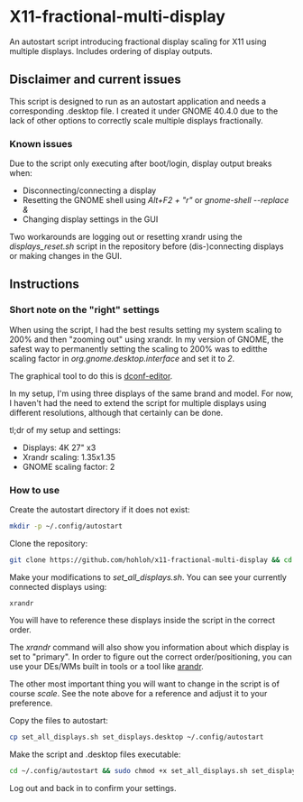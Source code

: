 # X11-fractional-multi-display
An autostart script introducing fractional display scaling for X11 using multiple displays. Includes ordering of display outputs.

## Disclaimer and current issues 
This script is designed to run as an autostart application and needs a corresponding .desktop file. I created it under GNOME 40.4.0 due to the lack of other options to correctly scale multiple displays fractionally.

### Known issues 
Due to the script only executing after boot/login, display output breaks when:

- Disconnecting/connecting a display
- Resetting the GNOME shell using _Alt+F2 + "r"_ or _gnome-shell --replace &_
- Changing display settings in the GUI

Two workarounds are logging out or resetting xrandr using the _displays_reset.sh_ script in the repository before (dis-)connecting displays or making changes in the GUI.

## Instructions

### Short note on the "right" settings
When using the script, I had the best results setting my system scaling to 200% and then "zooming out" using xrandr. In my version of GNOME, the safest way to permanently setting the scaling to 200% was to editthe scaling factor in _org.gnome.desktop.interface_ and set it to _2_.

The graphical tool to do this is [dconf-editor](https://apps.gnome.org/DconfEditor/).

In my setup, I'm using three displays of the same brand and model. For now, I haven't had the need to extend the script for multiple displays using different resolutions, although that certainly can be done. 

tl;dr of my setup and settings: 
- Displays: 4K 27" x3
- Xrandr scaling: 1.35x1.35
- GNOME scaling factor: 2

### How to use

Create the autostart directory if it does not exist:
```sh
mkdir -p ~/.config/autostart
```

Clone the repository:
```sh
git clone https://github.com/hohloh/x11-fractional-multi-display && cd x11-fractional-multi-display
```

Make your modifications to _set_all_displays.sh_. You can see your currently connected displays using: 

```
xrandr
```

You will have to reference these displays inside the script in the correct order.

The _xrandr_ command will also show you information about which display is set to "primary". In order to figure out the correct order/positioning, you can use your DEs/WMs built in tools or a tool like [arandr](https://christian.amsuess.com/tools/arandr/).

The other most important thing you will want to change in the script is of course _scale_. See the note above for a reference and adjust it to your preference.

Copy the files to autostart:
```sh
cp set_all_displays.sh set_displays.desktop ~/.config/autostart
```

Make the script and .desktop files executable:
```sh
cd ~/.config/autostart && sudo chmod +x set_all_displays.sh set_displays.desktop 
```
Log out and back in to confirm your settings.
